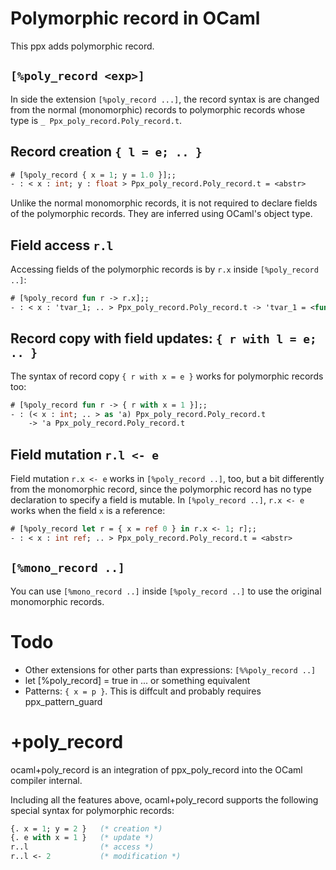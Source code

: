 Polymorphic record in OCaml
=====================================

This ppx adds polymorphic record.

`[%poly_record <exp>]`
-------------------------------------

In side the extension `[%poly_record ...]`, 
the record syntax is are changed from the normal (monomorphic) records
to polymorphic records whose type is `_ Ppx_poly_record.Poly_record.t`.

Record creation `{ l = e; .. }`
--------------------------------------

```ocaml
# [%poly_record { x = 1; y = 1.0 }];;
- : < x : int; y : float > Ppx_poly_record.Poly_record.t = <abstr>
```

Unlike the normal monomorphic records, it is not required to declare
fields of the polymorphic records. They are inferred using OCaml's
object type. 

Field access `r.l`
--------------------------------------

Accessing fields of the polymorphic records is by `r.x` inside
`[%poly_record ..]`:

```ocaml
# [%poly_record fun r -> r.x];;
- : < x : 'tvar_1; .. > Ppx_poly_record.Poly_record.t -> 'tvar_1 = <fun>
```

Record copy with field updates: `{ r with l = e; .. }`
-----------------------------------------------------------

The syntax of record copy `{ r with x = e }` works for polymorphic records too:

```ocaml
# [%poly_record fun r -> { r with x = 1 }];;
- : (< x : int; .. > as 'a) Ppx_poly_record.Poly_record.t 
    -> 'a Ppx_poly_record.Poly_record.t
```

Field mutation `r.l <- e`
--------------------------------

Field mutation `r.x <- e` works in `[%poly_record ..]`, too, but a bit differently from the monomorphic record, since the polymorphic record has no type declaration to specify a field is mutable. In `[%poly_record ..]`, `r.x <- e` works when the field `x` is a reference:

```ocaml
# [%poly_record let r = { x = ref 0 } in r.x <- 1; r];;
- : < x : int ref; .. > Ppx_poly_record.Poly_record.t = <abstr>
```

`[%mono_record ..]`
---------------------------------

You can use `[%mono_record ..]` inside `[%poly_record ..]` to use
the original monomorphic records.

Todo
============

* Other extensions for other parts than expressions: `[%%poly_record ..]`
* let [%poly_record] = true in ... or something equivalent
* Patterns: `{ x = p }`. This is diffcult and probably requires ppx_pattern_guard

+poly_record
====================

ocaml+poly_record is an integration of ppx_poly_record into the OCaml compiler internal.

Including all the features above, ocaml+poly_record supports the following special syntax for polymorphic records:

```ocaml
{. x = 1; y = 2 }   (* creation *)
{. e with x = 1 }   (* update *)
r..l                (* access *)
r..l <- 2           (* modification *)
```
